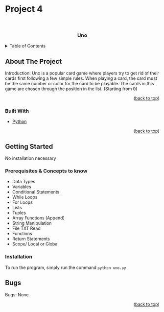 # Project 4


<br />
<h3 align="center">Uno</h3>

</div>



<!-- TABLE OF CONTENTS -->
<details>
  <summary>Table of Contents</summary>
  <ol>
    <li>
      <a href="#about-the-project">About The Project</a>
      <ul>
        <li><a href="#built-with">Built With</a></li>
      </ul>
    </li>
    <li>
      <a href="#getting-started">Getting Started</a>
      <ul>
        <li><a href="#prerequisites">Prerequisites</a></li>
        <li><a href="#installation">Installation</a></li>
      </ul>
    </li>
    <li><a href="#bugs">Bugs</a></li>
  </ol>
</details>



<!-- ABOUT THE PROJECT -->
## About The Project

Introduction: Uno is a popular card game where players try to get rid of their cards first following a few simple rules. When playing a card, the card must be the same number or color for the card to be playable. The cards in this game are chosen through the position in the list. (Starting from 0)
<p align="right">(<a href="#top">back to top</a>)</p>



### Built With

* [Python](https://www.python.org/)

<p align="right">(<a href="#top">back to top</a>)</p>



<!-- GETTING STARTED -->
## Getting Started
No installation necessary

### Prerequisites & Concepts to know

 - Data Types
 - Variables
 - Conditional Statements
 - While Loops
 - For Loops
 - Lists
 - Tuples
 - Array Functions (Append)
 - String Manipulation
 - File TXT Read
 - Functions
 - Return Statements
 - Scope/ Local or Global

### Installation
To run the program, simply run the command `python uno.py`


## Bugs
Bugs: None

<p align="right">(<a href="#top">back to top</a>)</p>